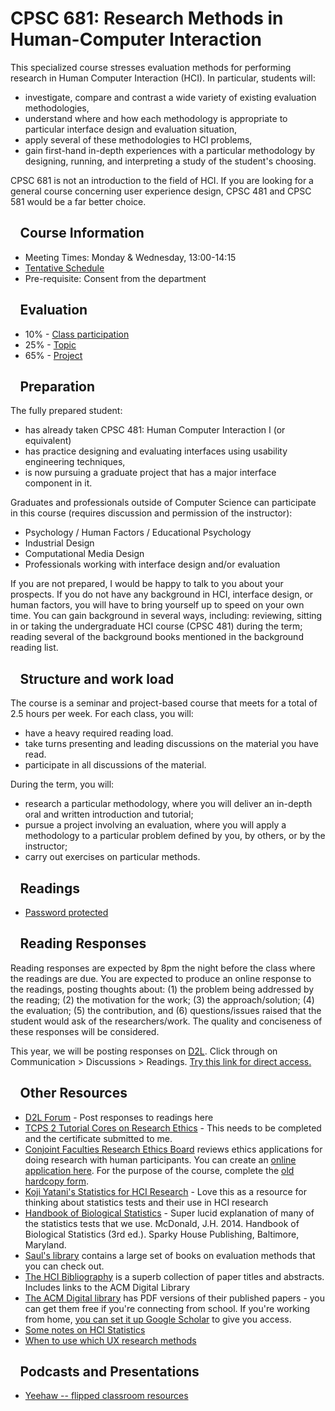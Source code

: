 

# CPSC 681: Research Methods in Human-Computer Interaction

This specialized course stresses evaluation methods for performing research in Human Computer Interaction (HCI). In particular, students will:

* investigate, compare and contrast a wide variety of existing evaluation methodologies,
* understand where and how each methodology is appropriate to particular interface design and evaluation situation,
* apply several of these methodologies to HCI problems,
* gain first-hand in-depth experiences with a particular methodology by designing, running, and interpreting a study of the student's choosing.

CPSC 681 is not an introduction to the field of HCI. If you are looking for a general course concerning user experience design, CPSC 481 and CPSC 581 would be a far better choice.



##   Course Information

* Meeting Times: Monday & Wednesday, 13:00-14:15
* [Tentative Schedule](Teaching/cpsc681f2014-schedule.docx)
* Pre-requisite: Consent from the department

##   Evaluation

* 10% - [Class participation](Participation.md)
* 25% - [Topic](Topic.md)
* 65% - [Project](Project.md)

##   Preparation

The fully prepared student:

* has already taken CPSC 481: Human Computer Interaction I (or equivalent)
* has practice designing and evaluating interfaces using usability engineering techniques,
* is now pursuing a graduate project that has a major interface component in it.

Graduates and professionals outside of Computer Science can participate in this course (requires discussion and permission of the instructor):

* Psychology / Human Factors / Educational Psychology
* Industrial Design
* Computational Media Design
* Professionals working with interface design and/or evaluation

If you are not prepared, I would be happy to talk to you about your prospects. If you do not have any background in HCI, interface design, or human factors, you will have to bring yourself up to speed on your own time. You can gain background in several ways, including: reviewing, sitting in or taking the undergraduate HCI course (CPSC 481) during the term; reading several of the background books mentioned in the background reading list.

##   Structure and work load	

The course is a seminar and project-based course that meets for a total of 2.5 hours per week. For each class, you will:

* have a heavy required reading load.
* take turns presenting and leading discussions on the material you have read.
* participate in all discussions of the material.

During the term, you will:

* research a particular methodology, where you will deliver an in-depth oral and written introduction and tutorial;
* pursue a project involving an evaluation, where you will apply a methodology to a particular problem defined by you, by others, or by the instructor;
* carry out exercises on particular methods.

##   Readings

* [Password protected](Readings.md)

##   Reading Responses

Reading responses are expected by 8pm the night before the class where the readings are due. You are expected to produce an online response to the readings, posting thoughts about: (1) the problem being addressed by the reading; (2) the motivation for the work; (3) the approach/solution; (4) the evaluation; (5) the contribution, and (6) questions/issues raised that the student would ask of the researchers/work. The quality and conciseness of these responses will be considered.

This year, we will be posting responses on [D2L](https://d2l.ucalgary.ca/d2l/home/59315). Click through on Communication > Discussions > Readings. [Try this link for direct access.](https://d2l.ucalgary.ca/d2l/le/59315/discussions/List)

##   Other Resources

* [D2L Forum](https://d2l.ucalgary.ca/d2l/le/59315/discussions/topics/255055/View) - Post responses to readings here
* [TCPS 2 Tutorial Cores on Research Ethics](http://www.pre.ethics.gc.ca/eng/education/tutorial-didacticiel/) - This needs to be completed and the certificate submitted to me.
* [Conjoint Faculties Research Ethics Board](http://www.ucalgary.ca/research/researchers/ethics-compliance/cfreb) reviews ethics applications for doing research with human participants. You can create an [online application here](http://iriss.ucalgary.ca). For the purpose of the course, complete the [old hardcopy form](Teaching/cfreb-application-form.doc).
* [Koji Yatani's Statistics for HCI Research](http://yatani.jp/teaching/doku.php?id=hcistats:start) - Love this as a resource for thinking about statistics tests and their use in HCI research
* [Handbook of Biological Statistics](http://www.biostathandbook.com/index.html) - Super lucid explanation of many of the statistics tests that we use. McDonald, J.H. 2014. Handbook of Biological Statistics (3rd ed.). Sparky House Publishing, Baltimore, Maryland.
* [Saul's library](http://saul.cpsc.ucalgary.ca/pmwiki.php/HCIResources/HCIBooksSaulsLibrary) contains a large set of books on evaluation methods that you can check out.
* [The HCI Bibliography](http://www.hcibib.org/) is a superb collection of paper titles and abstracts. Includes links to the ACM Digital Library
* [The ACM Digital library](http://www.acm.org/dl) has PDF versions of their published papers - you can get them free if you're connecting from school. If you're working from home, [you can set it up Google Scholar](http://ricelab.cpsc.ucalgary.ca/pmwiki.php/Resources/GoogleScholarHOWTO) to give you access.
* [Some notes on HCI Statistics](HCIStatistics.md)
* [When to use which UX research methods](http://www.nngroup.com/articles/which-ux-research-methods/)

##   Podcasts and Presentations

* [Yeehaw -- flipped classroom resources](Podcasts.md)
